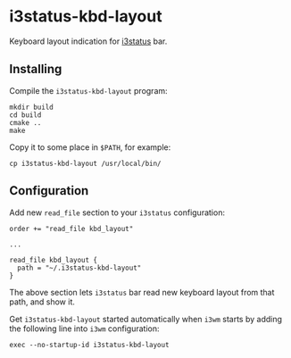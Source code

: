 i3status-kbd-layout
===================

Keyboard layout indication for [i3status](https://github.com/i3/i3status) bar.

## Installing

Compile the `i3status-kbd-layout` program:

    mkdir build
    cd build
    cmake ..
    make

Copy it to some place in `$PATH`, for example:

    cp i3status-kbd-layout /usr/local/bin/

## Configuration

Add new `read_file` section to your `i3status` configuration:

    order += "read_file kbd_layout"

    ...

    read_file kbd_layout {
      path = "~/.i3status-kbd-layout"
    }

The above section lets `i3status` bar read new keyboard layout from that path, and show it.

Get `i3status-kbd-layout` started automatically when `i3wm` starts by adding the following line into `i3wm` configuration:

    exec --no-startup-id i3status-kbd-layout


